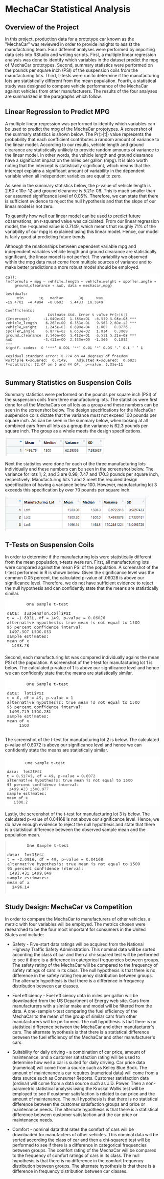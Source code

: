 # MechaCar Statistical Analysis
## Overview of the Project
In this project, production data for a prototype car known as the "MechaCar" was reviewed in order to provide insights to assist the manufacturing team.  Four different analyses were performed by importing data sets into RStudio and writing scripts.  First, a multiple linear regression analysis was done to identify which variables in the dataset predict the mpg of MechaCar prototypes.  Second, summary statistics were performed on the pounds per square inch (PSI) of the suspension coils from the manufacturing lots.  Third, t-tests were run to determine if the manufacturing lots are statistically different from the mean population.  Fourth, a statistical study was designed to compare vehicle performance of the MechaCar against vehicles from other manufacturers.  The results of the four analyses are summarized in the paragraphs which follow.
  
## Linear Regression to Predict MPG
A multiple linear regression was performed to identify which variables can be used to predict the mpg of the MechaCar prototypes.  A screenshot of the summary statistics is shown below.  The Pr(>|t|) value represents the probability that each coefficient contributes a random amount of variance to the linear model. According to our results, vehicle length and ground clearance are statistically unlikely to provide random amounts of variance to the linear model. In other words, the vehicle length and ground clearance have a significant impact on the miles per gallon (mpg). It is also worth noting that the intercept is statistically significant, which means that the intercept explains a significant amount of variability in the dependent variable when all independent variables are equal to zero.

As seen in the summary statistics below, the p-value of vehicle length is 2.60 x 10e-12 and ground clearance is 5.21e-08.  This is much smaller than our assumed significance level of 0.05%. Therefore, we can state that there is sufficient evidence to reject the null hypothesis and that the slope of our linear model is not zero.

To quantify how well our linear model can be used to predict future observations, an r-squared value was calculated. From our linear regression model, the r-squared value is 0.7149, which means that roughly 71% of the variability of our mpg is explained using this linear model.  Hence, our model is fairly good at predicting future trends.  

Although the relationships between dependent variable mpg and independent variables vehicle length and ground clearance are statistically significant, the linear model is not perfect. The variability we observed within the mpg data must come from multiple sources of variance and to make better predictions a more robust model should be employed.

![summary statistics of mpg linear regression](screenshots/mechacar_r1.png)

## Summary Statistics on Suspension Coils
Summary statistics were performed on the pounds per square inch (PSI) of the suspension coils from three manufacturing lots.  The statistics were first done for all the MechaCars on all lots as a group and these numbers can be seen in the screenshot below.  The design specifications for the MechaCar suspension coils dictate that the variance must not exceed 100 pounds per square inch.  As can be seen in the summary below, when looking at all combined cars from all lots as a group the variance is 62.3 pounds per square inch.  The group as a whole meets the design specifications.   

![total summary statistics of suspension coils](screenshots/mechacar_r2.png)

Next the statistics were done for each of the three manufacturing lots individually and these numbers can be seen in the screenshot below.  The variance for lots 1, 2, and 3 are 0.98, 7.47 and 170.3 pounds per square inch, respectively.  Manufacturing lots 1 and 2 meet the required design specification of having a variance below 100.  However, manufacturing lot 3 exceeds this specification by over 70 pounds per square inch.  

![lot summary statistics of suspension coils](screenshots/mechacar_r3.png)

## T-Tests on Suspension Coils
In order to determine if the manufacturing lots were statistically different from the mean population, t-tests were run.  First, all manufacturing lots were compared against the mean PSI of the population.  A screenshot of the t-test performed in R is shown below.  Given the significance level was the common 0.05 percent, the calculated p-value of .06028 is above our significance level. Therefore, we do not have sufficient evidence to reject the null hypothesis and can confidently state that the means are statistically similar.

![t-test of lot sample versus population for PSI](screenshots/mechacar_r4.png)

Second, each manufacturing lot was compared individually agains the mean PSI of the population. A screenshot of the t-test for manufacturing lot 1 is below. The calculated p-value of 1 is above our significance level and hence we can confidently state that the means are statistically similar. 

![t-test of manufacturing lot 1 sample versus population for PSI](screenshots/mechacar_r5.png)

The screenshot of the t-test for manufacturing lot 2 is below.  The calculated p-value of 0.6072 is above our significance level and hence we can confidently state the means are statistically similar.  

![t-test of manufacturing lot 2 sample versus population for PSI](screenshots/mechacar_r6.png)

Lastly, the screenshot of the t-test for manufacturing lot 3 is below.  The calculated p-value of 0.04168 is not above our significance level.  Hence, we do have enough evidence to reject the null hypothesis and state that there is a statistical difference between the observed sample mean and the population mean.   

![t-test of manufacturing lot 3 sample versus population for PSI](screenshots/mechacar_r7.png)

## Study Design: MechaCar vs Competition
In order to compare the MechaCar to manufacturers of other vehicles, a metric with four variables will be employed.  The metrics chosen were researched to be the four most important for consumers in the United States and include:
* Safety - Five-start data ratings will be acquired from the National Highway Traffic Safety Administration.  This nominal data will be sorted according the class of car and then a chi-squared test will be performed to see if there is a difference in categorical frequencies between groups.  The safety rating of the MechaCar will be compared to the frequency of safety ratings of cars in its class.  The null hypothesis is that there is no difference in the safety rating frequency distribution between groups.  The alternate hypothesis is that there is a difference in frequency distribution between car classes.  

* Fuel efficiency - Fuel efficiency data in miles per gallon will be downloaded from the US Department of Energy web site.  Cars from manufacturers with a similar make and model will be filtered from the data.   A one-sample t-test comparing the fuel efficiency of the MechaCar to the mean of the group of similar cars from other manufacturers will be performed.  The null hypothesis is that there is no statistical difference between the MechaCar and other manufacturer's cars. The alternate hypothesis is that there is a statistical difference between the fuel efficiency of the MechaCar and other manufacturer's cars.  

* Suitability for daily driving - a combination of car price, amount of maintenance, and a customer satisfaction rating will be used to determine how well a car is suited for daily driving.  Car price data (numerical) will come from a source such as Kelley Blue Book.  The amount of maintenance a car requires (numerical data) will come from a data source such as Consumer Reports.  Customer satisfaction data (ordinal) will come from a data source such as J.D. Power.  Then a non-parametric statistical analysis using the Kruskal Wallis test will be employed to see if customer satisfaction is related to car price and the amount of maintenance.  The null hypothesis is that there is no statistical difference between the customer satisfaction groups and price or maintenance needs. The alternate hypothesis is that there is a statistical difference between customer satisfaction and the car price or maintenance needs.  

* Comfort - nominal data that rates the comfort of cars will be downloaded for manufacters of other vehicles.  This nominal data will be sorted according the class of car and then a chi-squared test will be performed to see if there is a difference in categorical frequencies between groups.  The comfort rating of the MechaCar will be compared to the frequency of comfort ratings of cars in its class.  The null hypothesis is that there is no difference in the comfort frequency distribution between groups.  The alternate hypothesis is that there is a difference in frequency distribution between car classes. 

